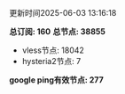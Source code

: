 更新时间2025-06-03 13:16:18

**总订阅: 160**
**总节点: 38855**
- vless节点: 18042
- hysteria2节点: 7

**google ping有效节点: 277**
